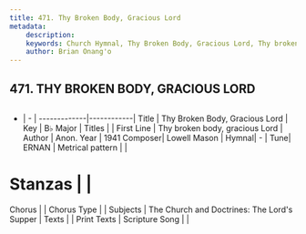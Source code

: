 ```yaml
---
title: 471. Thy Broken Body, Gracious Lord
metadata:
    description: 
    keywords: Church Hymnal, Thy Broken Body, Gracious Lord, Thy broken body, gracious Lord, 
    author: Brian Onang'o
---
```



## 471. THY BROKEN BODY, GRACIOUS LORD

```txt

```

- |   -  |
-------------|------------|
Title | Thy Broken Body, Gracious Lord |
Key | B♭ Major |
Titles |  |
First Line | Thy broken body, gracious Lord |
Author | Anon.
Year | 1941
Composer| Lowell Mason |
Hymnal|  - |
Tune| ERNAN |
Metrical pattern | |
# Stanzas |  |
Chorus |  |
Chorus Type |  |
Subjects | The Church and Doctrines: The Lord's Supper |
Texts |  |
Print Texts | 
Scripture Song |  |
  
